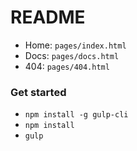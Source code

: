 # README #

- Home: `pages/index.html`
- Docs: `pages/docs.html`
- 404: `pages/404.html`

### Get started ###

* `npm install -g gulp-cli`
* `npm install`
* `gulp`
